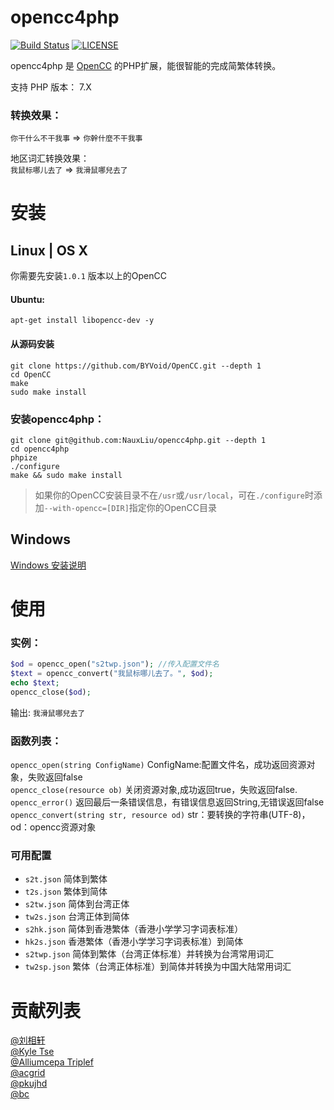 # opencc4php

[![Build Status](https://github.com/nauxliu/opencc4php/workflows/Main/badge.svg)](https://github.com/nauxliu/opencc4php/actions) 
[![LICENSE](https://img.shields.io/github/license/nauxliu/opencc4php)](https://github.com/nauxliu/opencc4php/blob/master/LICENSE) 

opencc4php 是 [OpenCC](https://github.com/BYVoid/OpenCC) 的PHP扩展，能很智能的完成简繁体转换。 

支持 PHP 版本： 7.X

### 转换效果：

`你干什么不干我事` => `你幹什麼不干我事`

地区词汇转换效果：  
`我鼠标哪儿去了` => `我滑鼠哪兒去了`

# 安装

## Linux | OS X

你需要先安装`1.0.1` 版本以上的OpenCC

#### Ubuntu:

```
apt-get install libopencc-dev -y
```

#### 从源码安装

```
git clone https://github.com/BYVoid/OpenCC.git --depth 1
cd OpenCC
make
sudo make install
```

### 安装opencc4php：

```
git clone git@github.com:NauxLiu/opencc4php.git --depth 1
cd opencc4php
phpize
./configure
make && sudo make install
```
>如果你的OpenCC安装目录不在`/usr`或`/usr/local`，可在`./configure`时添加`--with-opencc=[DIR]`指定你的OpenCC目录


## Windows
[Windows 安装说明](https://github.com/NauxLiu/opencc4php/pull/16)

# 使用

### 实例：
```php
$od = opencc_open("s2twp.json"); //传入配置文件名
$text = opencc_convert("我鼠标哪儿去了。", $od);
echo $text;
opencc_close($od);
```
输出:
`我滑鼠哪兒去了`

### 函数列表：

`opencc_open(string ConfigName)`  ConfigName:配置文件名，成功返回资源对象，失败返回false  
`opencc_close(resource ob)`  关闭资源对象,成功返回true，失败返回false.   
`opencc_error()` 返回最后一条错误信息，有错误信息返回String,无错误返回false  
`opencc_convert(string str, resource od)` str：要转换的字符串(UTF-8)，od：opencc资源对象  


### 可用配置
* `s2t.json` 简体到繁体 
* `t2s.json` 繁体到简体 
* `s2tw.json` 简体到台湾正体 
* `tw2s.json` 台湾正体到简体 
* `s2hk.json` 简体到香港繁体（香港小学学习字词表标准） 
* `hk2s.json` 香港繁体（香港小学学习字词表标准）到简体 
* `s2twp.json` 简体到繁体（台湾正体标准）并转换为台湾常用词汇 
* `tw2sp.json` 繁体（台湾正体标准）到简体并转换为中国大陆常用词汇

# 贡献列表
[@刘相轩](https://github.com/NauxLiu)  
[@Kyle Tse](https://github.com/shtse8)  
[@Alliumcepa Triplef](https://github.com/fffonion)  
[@acgrid](https://github.com/acgrid)  
[@pkujhd](https://github.com/pkujhd)  
[@bc](https://github.com/bclow)  


